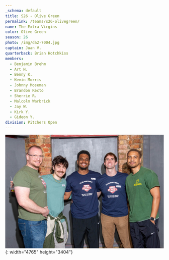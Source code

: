 ```yaml
---
_schema: default
title: S26 - Olive Green
permalink: /teams/s26-olivegreen/
name: The Extra Virgins
color: Olive Green
season: 26
photo: /img/da2-7004.jpg
captain: Juan V.
quarterback: Brian Hotchkiss
members:
  - Benjamin Brehm
  - Art H.
  - Benny K.
  - Kevin Morris
  - Johnny Moseman
  - Brandon Recto
  - Sherrie R.
  - Malcolm Warbrick
  - Jay W.
  - Kirk Y.
  - Gideon Y.
division: Pitchers Open
---
```

![](/img/da2-7004.jpg){: width="4765" height="3404"}
